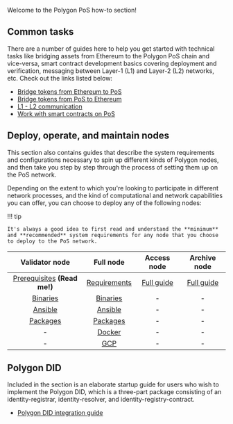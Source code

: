 
Welcome to the Polygon PoS how-to section! 

## Common tasks

There are a number of guides here to help you get started with technical tasks like bridging assets from Ethereum to the Polygon PoS chain and vice-versa, smart contract development basics covering deployment and verification, messaging between Layer-1 (L1) and Layer-2 (L2) networks, etc. Check out the links listed below:

* [Bridge tokens from Ethereum to PoS](bridging/ethereum-polygon/ethereum-to-matic.md)
* [Bridge tokens from PoS to Ethereum](bridging/ethereum-polygon/matic-to-ethereum.md)
* [L1 - L2 communication](bridging/l1-l2-communication/state-transfer.md)
* [Work with smart contracts on PoS](smart-contracts/index.md)

## Deploy, operate, and maintain nodes

This section also contains guides that describe the system requirements and configurations necessary to spin up different kinds of Polygon nodes, and then take you step by step through the process of setting them up on the PoS network. 

Depending on the extent to which you're looking to participate in different network processes, and the kind of computational and network capabilities you can offer, you can choose to deploy any of the following nodes:

!!! tip

    It's always a good idea to first read and understand the **minimum** and **recommended** system requirements for any node that you choose to deploy to the PoS network.

|                       Validator node                       |                          Full node                          |        Access node         | Archive node |
| :--------------------------------------------------------: | :---------------------------------------------------------: | :------------------------: | :----------: |
| [Prerequisites](validator/prerequisites.md) **(Read me!)** | [Requirements](full-node/full-node-system-requirements.md) | [Full guide](access-node.md) |   [Full guide](erigon-archive-node.md)   |
|        [Binaries](validator/validator-binaries.md)         |        [Binaries](full-node/full-node-binaries.md)         |             -              |      -       |
|         [Ansible](validator/validator-ansible.md)          |         [Ansible](full-node/full-node-ansible.md)          |             -              |      -       |
|        [Packages](validator/validator-packages.md)         |        [Packages](full-node/full-node-packages.md)         |             -              |      -       |
|                             -                              |          [Docker](full-node/full-node-docker.md)           |             -              |      -       |
|                             -                              |             [GCP](full-node/full-node-gcp.md)              |             -              |      -       |

## Polygon DID

Included in the section is an elaborate startup guide for users who wish to implement the Polygon DID, which is a three-part package consisting of an identity-registrar, identity-resolver, and identity-registry-contract.

* [Polygon DID integration guide](./polygon-did.md)